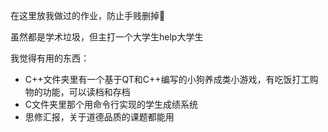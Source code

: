 
在这里放我做过的作业，防止手贱删掉🥲

虽然都是学术垃圾，但主打一个大学生help大学生

我觉得有用的东西：
- C++文件夹里有一个基于QT和C++编写的小狗养成类小游戏，有吃饭打工购物的功能，可以读档和存档
- C文件夹里那个用命令行实现的学生成绩系统
- 思修汇报，关于道德品质的课题都能用
